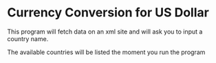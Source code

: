 # Currency Conversion for US Dollar

This program will fetch data on an xml site and will ask you to input a country name.

The available countries will be listed the moment you run the program
